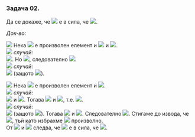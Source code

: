 ### Задача 02. 
Да се докаже, че <img src="https://latex.codecogs.com/svg.latex?\Large&space;\forall{A,B,C}"> е в сила, че <img src="https://latex.codecogs.com/svg.latex?\Large&space;(A\cup{B})\cap{C}=(A\cap{C})\cup{(B\cap{C})}">.

*Док-во:* 

<img src="https://latex.codecogs.com/svg.latex?\Large&space;(\subseteq)"> Нека <img src="https://latex.codecogs.com/svg.latex?\Large&space;x"> е произволен елемент и <img src="https://latex.codecogs.com/svg.latex?\Large&space;x\in(A\cup{B})\cap{C}\Rightarrow{x\in{A\cup{B}}}"> и <img src="https://latex.codecogs.com/svg.latex?\Large&space;x\in{C}">.<br>
<img src="https://latex.codecogs.com/svg.latex?\Large&space;I"> *случай:*<br><img src="https://latex.codecogs.com/svg.latex?\Large&space;x\in{A}\Rightarrow{x\in{A\cap{C}}}">. Но <img src="https://latex.codecogs.com/svg.latex?\Large&space;A\cap{C\subseteq{(A\cap{C})\cup{(B\cap{C})}}}">, следователно <img src="https://latex.codecogs.com/svg.latex?\Large&space;x\in(A\cap{C})\cup{(B\cap{C})}">.<br>
<img src="https://latex.codecogs.com/svg.latex?\Large&space;II"> *случай:*<br><img src="https://latex.codecogs.com/svg.latex?\Large&space;x\notin{A}\Rightarrow{x\in{B}}"> (защото <img src="https://latex.codecogs.com/svg.latex?\Large&space;x\in{(A\cup{B})}\Rightarrow{x\in{B\cap{C}}\subseteq{(A\cap{C})\cup{(B\cap{C})}}}">).

<img src="https://latex.codecogs.com/svg.latex?\Large&space;(\supseteq)"> Нека <img src="https://latex.codecogs.com/svg.latex?\Large&space;y"> е произволен елемент и <img src="https://latex.codecogs.com/svg.latex?\Large&space;y\in{(A\cap{C})\cup{(B\cap{C})}}">.<br>
<img src="https://latex.codecogs.com/svg.latex?\Large&space;I"> *случай:*<br><img src="https://latex.codecogs.com/svg.latex?\Large&space;y\in{A\cap{C}}\Rightarrow{y\in{A}}"> и <img src="https://latex.codecogs.com/svg.latex?\Large&space;y\in{C}">. Тогава <img src="https://latex.codecogs.com/svg.latex?\Large&space;y\in{A\cup{B}}"> и <img src="https://latex.codecogs.com/svg.latex?\Large&space;y\in{C}">, т.е. <img src="https://latex.codecogs.com/svg.latex?\Large&space;y\in{(A\cup{B})\cap{C}}">.<br>
<img src="https://latex.codecogs.com/svg.latex?\Large&space;II"> *случай:*<br><img src="https://latex.codecogs.com/svg.latex?\Large&space;y\notin{A\cap{C}}\Rightarrow{y\in{B\cap{C}}}"> (защото <img src="https://latex.codecogs.com/svg.latex?\Large&space;y\in(A\cap{C})\cup{(B\cap{C})}">). Тогава <img src="https://latex.codecogs.com/svg.latex?\Large&space;y\in{B}\subseteq{A\cup{B}}"> и <img src="https://latex.codecogs.com/svg.latex?\Large&space;y\in{C}">. Следователно <img src="https://latex.codecogs.com/svg.latex?\Large&space;y\in(A\cup{B})\cap{C}">. Стигаме до извода, че <img src="https://latex.codecogs.com/svg.latex?\Large&space;(A\cap{C})\cup{(B\cap{C})}\subseteq{(A\cup{B})\cap{C}}">, тъй като избрахме <img src="https://latex.codecogs.com/svg.latex?\Large&space;y"> произволно.<br>
От <img src="https://latex.codecogs.com/svg.latex?\Large&space;(\subseteq)"> и <img src="https://latex.codecogs.com/svg.latex?\Large&space;(\supseteq)"> следва, че <img src="https://latex.codecogs.com/svg.latex?\Large&space;\forall{A,B,C}"> е в сила, че <img src="https://latex.codecogs.com/svg.latex?\Large&space;(A\cup{B})\cap{C}=(A\cap{C})\cup{(B\cap{C})}">.

